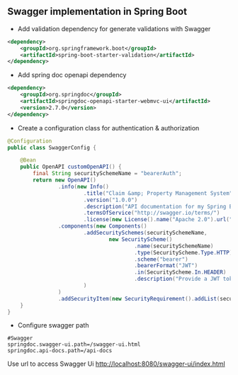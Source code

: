 ## Swagger implementation in Spring Boot ##

* Add validation dependency for generate validations with Swagger

```xml
<dependency>
    <groupId>org.springframework.boot</groupId>
    <artifactId>spring-boot-starter-validation</artifactId>
</dependency>
```
* Add spring doc openapi dependency

```xml
<dependency>
    <groupId>org.springdoc</groupId>
    <artifactId>springdoc-openapi-starter-webmvc-ui</artifactId>
    <version>2.7.0</version>
</dependency>
```

* Create a configuration class for authentication & authorization

```java
@Configuration
public class SwaggerConfig {

    @Bean
    public OpenAPI customOpenAPI() {
        final String securitySchemeName = "bearerAuth";
        return new OpenAPI()
                .info(new Info()
                        .title("Claim &amp; Property Management System")
                        .version("1.0.0")
                        .description("API documentation for my Spring Boot application.")
                        .termsOfService("http://swagger.io/terms/")
                        .license(new License().name("Apache 2.0").url("http://springdoc.org")))
                .components(new Components()
                        .addSecuritySchemes(securitySchemeName,
                                new SecurityScheme()
                                        .name(securitySchemeName)
                                        .type(SecurityScheme.Type.HTTP)
                                        .scheme("bearer")
                                        .bearerFormat("JWT")
                                        .in(SecurityScheme.In.HEADER)
                                        .description("Provide a JWT token to access this API")
                        )
                )
                .addSecurityItem(new SecurityRequirement().addList(securitySchemeName));
    }
}
```

* Configure swagger path

```properties
#Swagger
springdoc.swagger-ui.path=/swagger-ui.html
springdoc.api-docs.path=/api-docs
```

Use url to access Swagger Ui [http://localhost:8080/swagger-ui/index.html](http://localhost:8080/swagger-ui/index.html)
